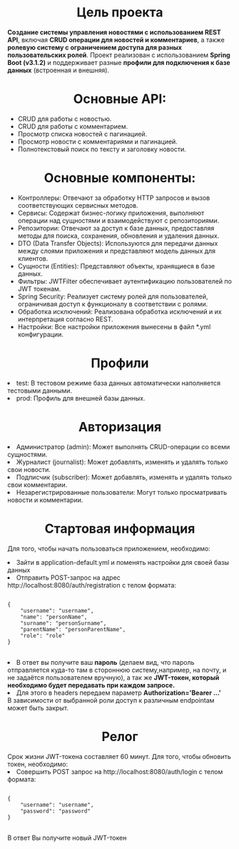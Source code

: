 <h1 align="center">Цель проекта</h1>
<p><strong>Создание системы управления новостями с использованием REST API</strong>, включая <strong>CRUD операции для новостей и комментариев</strong>, а также <strong>ролевую систему с ограничением доступа для разных пользовательских ролей</strong>. Проект реализован с использованием <strong>Spring Boot (v3.1.2)</strong> и поддерживает разные <strong>профили для подключения к базе данных</strong> (встроенная и внешняя).</p>

<h1 align="center">Основные API: </h1>
<ul>
  <li>CRUD для работы с новостью.</li>
  <li>CRUD для работы с комментарием.</li>
  <li>Просмотр списка новостей с пагинацией.</li>
  <li>Просмотр новости с комментариями и пагинацией.</li>
  <li>Полнотекстовый поиск по тексту и заголовку новости.</li>
</ul>
<h1 align="center">Основные компоненты: </h1>
<ul>
<li>Контроллеры: Отвечают за обработку HTTP запросов и вызов соответствующих сервисных методов.</li>

<li>Сервисы: Содержат бизнес-логику приложения, выполняют операции над сущностями и взаимодействуют с репозиториями.</li>

<li>Репозитории: Отвечают за доступ к базе данных, предоставляя методы для поиска, сохранения, обновления и удаления данных.</li>

<li>DTO (Data Transfer Objects): Используются для передачи данных между слоями приложения и представляют модель данных для клиентов.</li>

<li>Сущности (Entities): Представляют объекты, хранящиеся в базе данных.</li>

<li>Фильтры: JWTFilter обеспечивает аутентификацию пользователей по JWT токенам.</li>

<li>Spring Security: Реализует систему ролей для пользователей, ограничивая доступ к функционалу в соответствии с ролями.</li>

<li>Обработка исключений: Реализована обработка исключений и их интерпретация согласно REST.</li>

<li>Настройки: Все настройки приложения вынесены в файл *.yml конфигурации.</li>
</ul>
<h1 align="center">Профили</h1>
<li>test: В тестовом режиме база данных автоматически наполняется тестовыми данными.</li>

<li>prod: Профиль для внешней базы данных.</li>

<h1 align="center">Авторизация </h1>

<li>Администратор (admin): Может выполнять CRUD-операции со всеми сущностями.</li>

<li>Журналист (journalist): Может добавлять, изменять и удалять только свои новости.</li>

<li>Подписчик (subscriber): Может добавлять, изменять и удалять только свои комментарии.</li>

<li>Незарегистрированные пользователи: Могут только просматривать новости и комментарии.</li>

<h1 align="center">Стартовая информация</h1>

Для того, чтобы начать пользоваться приложением, необходимо:

<li> Зайти в application-default.yml и поменять настройки для своей базы данных</li>

<li>
Отправить POST-запрос на адрес http://localhost:8080/auth/registration с телом формата:
<pre>
<code>
{
    "username": "username",
    "name": "personName",
    "surname": "personSurname",
    "parentName": "personParentName",
    "role": "role"
} 
</code>
</pre>
</li>

<li>В ответ вы получите ваш <strong>пароль</strong> (делаем вид, что пароль отправляется
куда-то там в стороннюю систему,например, на почту, и не задаётся пользователем вручную), а так же 
<strong>JWT-токен, который необходимо будет передавать при каждом запросе.</strong></li>


<li>Для этого в headers передаем параметр <strong>Authorization='Bearer ...'</strong></li>
В зависимости от выбранной роли доступ к различным endpointам может быть закрыт.


<h1 align="center">Релог</h1>
Срок жизни JWT-токена составляет 60 минут. Для того, чтобы обновить токен, необходимо:
<li>Совершить POST запрос на http://localhost:8080/auth/login c телом формата: 

<pre>
<code>
{
    "username": "username",
    "password": "password"
} 
</code>
</pre>
</li>
В ответ Вы получите новый JWT-токен


